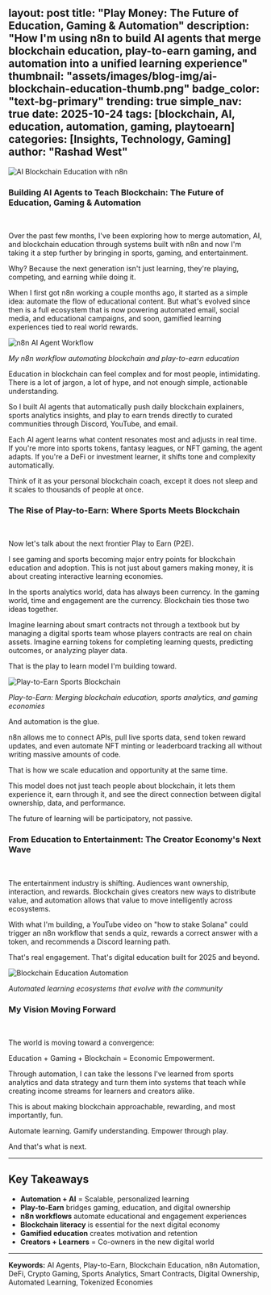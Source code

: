 layout: post
title: "Play Money: The Future of Education, Gaming & Automation"
description: "How I'm using n8n to build AI agents that merge blockchain education, play-to-earn gaming, and automation into a unified learning experience"
thumbnail: "assets/images/blog-img/ai-blockchain-education-thumb.png"
badge_color: "text-bg-primary"
trending: true
simple_nav: true
date: 2025-10-24
tags: [blockchain, AI, education, automation, gaming, playtoearn]
categories: [Insights, Technology, Gaming]
author: "Rashad West"
---

<div class="text-center my-4">
  <img src="/assets/images/blog-img/n8n-blockchain-education-header.png" alt="AI Blockchain Education with n8n" class="img-fluid rounded shadow-lg">
</div>

### Building AI Agents to Teach Blockchain: The Future of Education, Gaming & Automation
<br>

Over the past few months, I've been exploring how to merge automation, AI, and blockchain education through systems built with n8n and now I'm taking it a step further by bringing in sports, gaming, and entertainment.
<br>

Why? Because the next generation isn't just learning, they're playing, competing, and earning while doing it.
<br>

When I first got n8n working a couple months ago, it started as a simple idea: automate the flow of educational content. But what's evolved since then is a full ecosystem that is now powering automated email, social media, and educational campaigns, and soon, gamified learning experiences tied to real world rewards.
<br>

<div class="text-center my-4">
  <img src="/assets/images/blog-img/n8n-workflow-blockchain.png" alt="n8n AI Agent Workflow" class="img-fluid rounded shadow-sm">
  <p class="text-muted small mt-2"><em>My n8n workflow automating blockchain and play-to-earn education</em></p>
</div>

Education in blockchain can feel complex and for most people, intimidating. There is a lot of jargon, a lot of hype, and not enough simple, actionable understanding.
<br>

So I built AI agents that automatically push daily blockchain explainers, sports analytics insights, and play to earn trends directly to curated communities through Discord, YouTube, and email.
<br>

Each AI agent learns what content resonates most and adjusts in real time. If you're more into sports tokens, fantasy leagues, or NFT gaming, the agent adapts. If you're a DeFi or investment learner, it shifts tone and complexity automatically.
<br>

Think of it as your personal blockchain coach, except it does not sleep and it scales to thousands of people at once.
<br>

### The Rise of Play-to-Earn: Where Sports Meets Blockchain
<br>

Now let's talk about the next frontier Play to Earn (P2E).
<br>

I see gaming and sports becoming major entry points for blockchain education and adoption. This is not just about gamers making money, it is about creating interactive learning economies.
<br>

In the sports analytics world, data has always been currency. In the gaming world, time and engagement are the currency. Blockchain ties those two ideas together.
<br>

Imagine learning about smart contracts not through a textbook but by managing a digital sports team whose players contracts are real on chain assets. Imagine earning tokens for completing learning quests, predicting outcomes, or analyzing player data.
<br>

That is the play to learn model I'm building toward.
<br>

<div class="text-center my-4">
  <img src="/assets/images/blog-img/play-to-earn-sports.png" alt="Play-to-Earn Sports Blockchain" class="img-fluid rounded shadow-sm">
  <p class="text-muted small mt-2"><em>Play-to-Earn: Merging blockchain education, sports analytics, and gaming economies</em></p>
</div>

And automation is the glue.
<br>

n8n allows me to connect APIs, pull live sports data, send token reward updates, and even automate NFT minting or leaderboard tracking all without writing massive amounts of code.
<br>

That is how we scale education and opportunity at the same time.
<br>

This model does not just teach people about blockchain, it lets them experience it, earn through it, and see the direct connection between digital ownership, data, and performance.
<br>

The future of learning will be participatory, not passive.
<br>

### From Education to Entertainment: The Creator Economy's Next Wave
<br>

The entertainment industry is shifting. Audiences want ownership, interaction, and rewards. Blockchain gives creators new ways to distribute value, and automation allows that value to move intelligently across ecosystems.
<br>

With what I'm building, a YouTube video on "how to stake Solana" could trigger an n8n workflow that sends a quiz, rewards a correct answer with a token, and recommends a Discord learning path.
<br>

That's real engagement. That's digital education built for 2025 and beyond.
<br>

<div class="text-center my-4">
  <img src="/assets/images/blog-img/crypto-celebration.png" alt="Blockchain Education Automation" class="img-fluid rounded shadow-sm">
  <p class="text-muted small mt-2"><em>Automated learning ecosystems that evolve with the community</em></p>
</div>

### My Vision Moving Forward
<br>

The world is moving toward a convergence:
<br>

Education + Gaming + Blockchain = Economic Empowerment.
<br>

Through automation, I can take the lessons I've learned from sports analytics and data strategy and turn them into systems that teach while creating income streams for learners and creators alike.
<br>

This is about making blockchain approachable, rewarding, and most importantly, fun.
<br>

Automate learning.
Gamify understanding.
Empower through play.
<br>

And that's what is next.
<br>

---

## Key Takeaways

* **Automation + AI** = Scalable, personalized learning
* **Play-to-Earn** bridges gaming, education, and digital ownership
* **n8n workflows** automate educational and engagement experiences
* **Blockchain literacy** is essential for the next digital economy
* **Gamified education** creates motivation and retention
* **Creators + Learners** = Co-owners in the new digital world

---

**Keywords:** AI Agents, Play-to-Earn, Blockchain Education, n8n Automation, DeFi, Crypto Gaming, Sports Analytics, Smart Contracts, Digital Ownership, Automated Learning, Tokenized Economies

